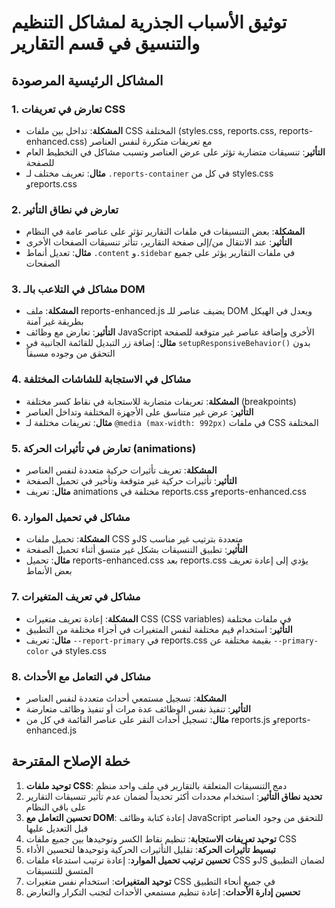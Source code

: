 # توثيق الأسباب الجذرية لمشاكل التنظيم والتنسيق في قسم التقارير

## المشاكل الرئيسية المرصودة

### 1. تعارض في تعريفات CSS
- **المشكلة**: تداخل بين ملفات CSS المختلفة (styles.css, reports.css, reports-enhanced.css) مع تعريفات متكررة لنفس العناصر
- **التأثير**: تنسيقات متضاربة تؤثر على عرض العناصر وتسبب مشاكل في التخطيط العام للصفحة
- **مثال**: تعريف مختلف لـ `.reports-container` في كل من styles.css وreports.css

### 2. تعارض في نطاق التأثير
- **المشكلة**: بعض التنسيقات في ملفات التقارير تؤثر على عناصر عامة في النظام
- **التأثير**: عند الانتقال من/إلى صفحة التقارير، تتأثر تنسيقات الصفحات الأخرى
- **مثال**: تعديل أنماط `.content` و`.sidebar` في ملفات التقارير يؤثر على جميع الصفحات

### 3. مشاكل في التلاعب بالـ DOM
- **المشكلة**: ملف reports-enhanced.js يضيف عناصر للـ DOM ويعدل في الهيكل بطريقة غير آمنة
- **التأثير**: تعارض مع وظائف JavaScript الأخرى وإضافة عناصر غير متوقعة للصفحة
- **مثال**: إضافة زر التبديل للقائمة الجانبية في `setupResponsiveBehavior()` بدون التحقق من وجوده مسبقاً

### 4. مشاكل في الاستجابة للشاشات المختلفة
- **المشكلة**: تعريفات متضاربة للاستجابة في نقاط كسر مختلفة (breakpoints)
- **التأثير**: عرض غير متناسق على الأجهزة المختلفة وتداخل العناصر
- **مثال**: تعريفات مختلفة لـ `@media (max-width: 992px)` في ملفات CSS المختلفة

### 5. تعارض في تأثيرات الحركة (animations)
- **المشكلة**: تعريف تأثيرات حركية متعددة لنفس العناصر
- **التأثير**: تأثيرات حركية غير متوقعة وتأخير في تحميل الصفحة
- **مثال**: تعريف animations مختلفة في reports.css وreports-enhanced.css

### 6. مشاكل في تحميل الموارد
- **المشكلة**: تحميل ملفات CSS وJS متعددة بترتيب غير مناسب
- **التأثير**: تطبيق التنسيقات بشكل غير متسق أثناء تحميل الصفحة
- **مثال**: تحميل reports-enhanced.css بعد reports.css يؤدي إلى إعادة تعريف بعض الأنماط

### 7. مشاكل في تعريف المتغيرات
- **المشكلة**: إعادة تعريف متغيرات CSS (CSS variables) في ملفات مختلفة
- **التأثير**: استخدام قيم مختلفة لنفس المتغيرات في أجزاء مختلفة من التطبيق
- **مثال**: تعريف `--report-primary` في reports.css بقيمة مختلفة عن `--primary-color` في styles.css

### 8. مشاكل في التعامل مع الأحداث
- **المشكلة**: تسجيل مستمعي أحداث متعددة لنفس العناصر
- **التأثير**: تنفيذ نفس الوظائف عدة مرات أو تنفيذ وظائف متعارضة
- **مثال**: تسجيل أحداث النقر على عناصر القائمة في كل من reports.js وreports-enhanced.js

## خطة الإصلاح المقترحة

1. **توحيد ملفات CSS**: دمج التنسيقات المتعلقة بالتقارير في ملف واحد منظم
2. **تحديد نطاق التأثير**: استخدام محددات أكثر تحديداً لضمان عدم تأثير تنسيقات التقارير على باقي النظام
3. **تحسين التعامل مع DOM**: إعادة كتابة وظائف JavaScript للتحقق من وجود العناصر قبل التعديل عليها
4. **توحيد تعريفات الاستجابة**: تنظيم نقاط الكسر وتوحيدها بين جميع ملفات CSS
5. **تبسيط تأثيرات الحركة**: تقليل التأثيرات الحركية وتوحيدها لتحسين الأداء
6. **تحسين ترتيب تحميل الموارد**: إعادة ترتيب استدعاء ملفات CSS وJS لضمان التطبيق المتسق للتنسيقات
7. **توحيد المتغيرات**: استخدام نفس متغيرات CSS في جميع أنحاء التطبيق
8. **تحسين إدارة الأحداث**: إعادة تنظيم مستمعي الأحداث لتجنب التكرار والتعارض
